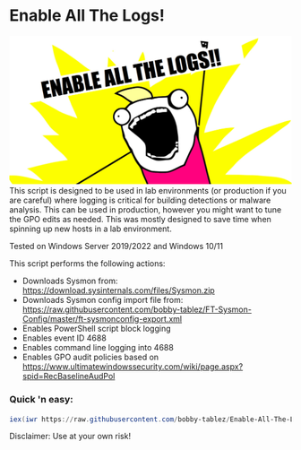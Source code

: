 # Enable All The Logs!
![example image](https://raw.githubusercontent.com/bobby-tablez/Enable-All-The-Logs/main/enable_all_the_logs.png?raw=true) 
This script is designed to be used in lab environments (or production if you are careful) where logging is critical for building detections or malware analysis. This can be used in production, however you might want to tune the GPO edits as needed. This was mostly designed to save time when spinning up new hosts in a lab environment. 

Tested on Windows Server 2019/2022 and Windows 10/11

This script performs the following actions:
* Downloads Sysmon from: https://download.sysinternals.com/files/Sysmon.zip
* Downloads Sysmon config import file from: https://raw.githubusercontent.com/bobby-tablez/FT-Sysmon-Config/master/ft-sysmonconfig-export.xml
* Enables PowerShell script block logging
* Enables event ID 4688
* Enables command line logging into 4688
* Enables GPO audit policies based on https://www.ultimatewindowssecurity.com/wiki/page.aspx?spid=RecBaselineAudPol

### Quick 'n easy:
```powershell
iex(iwr https://raw.githubusercontent.com/bobby-tablez/Enable-All-The-Logs/main/enable_logs.ps1 -UseBasicParsing)
```

Disclaimer: Use at your own risk!
